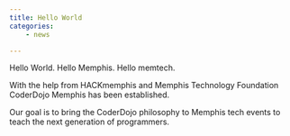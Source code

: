 ```yaml
---
title: Hello World
categories:
    - news

---
```


Hello World. Hello Memphis. Hello memtech.

With the help from HACKmemphis and Memphis Technology Foundation CoderDojo Memphis has been established.

Our goal is to bring the CoderDojo philosophy to Memphis tech events to teach the next generation of programmers.